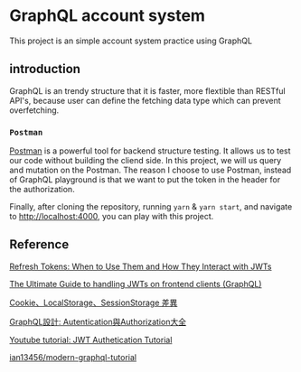 # GraphQL account system

This project is an simple account system practice using GraphQL

## introduction

GraphQL is an trendy structure that it is faster, more flextible than RESTful API's, because user can define the fetching data type which can prevent overfetching.

### `Postman`

[Postman](https://www.postman.com/) is a powerful tool for backend structure testing. It allows us to test our code without building the cliend side. In this project, we will us query and mutation on the Postman. The reason I choose to use Postman, instead of GraphQL playground is that we want to put the token in the header for the authorization. 

Finally, after cloning the repository, running `yarn` & `yarn start`, and navigate to [ http://localhost:4000](http://localhost:4000), you can play with this project.

## Reference

[Refresh Tokens: When to Use Them and How They Interact with JWTs](https://auth0.com/blog/efresh-tokens-what-are-they-and-when-to-use-them/)

[The Ultimate Guide to handling JWTs on frontend clients (GraphQL)](https://hasura.io/blog/best-practices-of-using-jwt-with-graphql/#refresh_token_persistance)

[Cookie、LocalStorage、SessionStorage 差異](https://medium.com/@bebebobohaha/cookie-localstorage-sessionstorage-%E5%B7%AE%E7%95%B0-9e1d5df3dd7f)

[GraphQL設計: Autentication與Authorization大全](https://ithelp.ithome.com.tw/articles/10208278)

[Youtube tutorial: JWT Authetication Tutorial](https://www.youtube.com/watch?v=mbsmsi7l3r4&ab_channel=WebDevSimplified)

[ian13456/modern-graphql-tutorial](https://github.com/ian13456/modern-graphql-tutorial)


